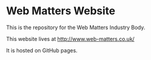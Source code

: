 # Web Matters Website

This is the repository for the Web Matters Industry Body.

This website lives at http://www.web-matters.co.uk/

It is hosted on GitHub pages.
